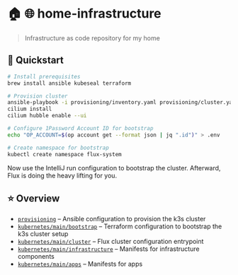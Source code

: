 # 🏠 🌐  home-infrastructure

> Infrastructure as code repository for my home

## 🚀 Quickstart

```bash
# Install prerequisites
brew install ansible kubeseal terraform
```

```bash
# Provision cluster
ansible-playbook -i provisioning/inventory.yaml provisioning/cluster.yaml
cilium install
cilium hubble enable --ui
```

```bash
# Configure 1Password Account ID for bootstrap
echo "OP_ACCOUNT=$(op account get --format json | jq ".id")" > .env

# Create namespace for bootstrap
kubectl create namespace flux-system
```

Now use the IntelliJ run configuration to bootstrap the cluster.
Afterward, Flux is doing the heavy lifting for you.

## ⭐ Overview

* [`provisioning`](./provisioning) – Ansible configuration to provision the k3s cluster
* [`kubernetes/main/bootstrap`](./kubernetes/main/bootstrap) – Terraform configuration to bootstrap the k3s cluster setup
* [`kubernetes/main/cluster`](./kubernetes/main/cluster) – Flux cluster configuration entrypoint
* [`kubernetes/main/infrastructure`](./kubernetes/main/infrastructure) – Manifests for infrastructure components
* [`kubernetes/main/apps`](./kubernetes/main/apps) – Manifests for apps
